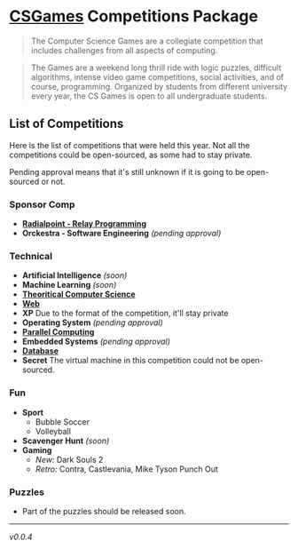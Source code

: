 # [CSGames][csgames] Competitions Package

> The Computer Science Games are a collegiate competition that includes challenges from all aspects of computing.

> The Games are a weekend long thrill ride with logic puzzles, difficult algorithms, intense video game competitions, social activities, and of course, programming. Organized by students from different university every year, the CS Games is open to all undergraduate students.

## List of Competitions

Here is the list of competitions that were held this year. Not all the competitions could be open-sourced, as some had to stay private.

Pending approval means that it's still unknown if it is going to be open-sourced or not.

### Sponsor Comp

- [**Radialpoint - Relay Programming**][relay]
- **Orckestra - Software Engineering** *(pending approval)*

### Technical

- **Artificial Intelligence** *(soon)*
- **Machine Learning** *(soon)*
- [**Theoritical Computer Science**][tcs]
- [**Web**][web]
- **XP** Due to the format of the competition, it'll stay private
- **Operating System** *(pending approval)*
- [**Parallel Computing**][parallel]
- **Embedded Systems** *(pending approval)*
- [**Database**][db]
- **Secret** The virtual machine in this competition could not be open-sourced.

### Fun

- **Sport**
  - Bubble Soccer
  - Volleyball
- **Scavenger Hunt** *(soon)*
- **Gaming**
  - *New:* Dark Souls 2
  - *Retro:* Contra, Castlevania, Mike Tyson Punch Out

### Puzzles

- Part of the puzzles should be released soon.

---

*v0.0.4*

[csgames]: http://csgames.org/
[web]: ./web
[relay]: ./radialpoint_relay_programming
[tcs]: ./tcs
[parallel]: https://github.com/faouellet/CSGames2015-Parallelism
[db]: https://github.com/ebelair/CSG15-DB
